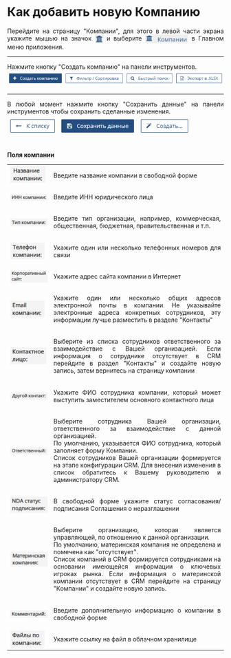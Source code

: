 #  Как добавить новую Компанию


<p align="justify">
Перейдите на страницу "Компании", для этого в левой части экрана укажите мышью на значок  <img src="../../images/main_menu/pict_company_short.png" style="width: 20px; height: 20px; vertical-align: middle;"/>  и выберите  <img src="../../images/main_menu/pict_company_full.png" style="width: 100px; height: 20px; vertical-align: middle;"/>  в Главном меню приложения.
</p>

<hr>

<p align="justify">
Нажмите кнопку "Создать компанию" на панели инструментов. 
<br>
<img src="../../images/company_page/company_create.png" style="max-width:100%;max-height:100%;"/>
</p>

<hr/>

<p align="justify">
В любой момент нажмите кнопку "Сохранить данные" на панели инструментов чтобы сохранить сделанные изменения. 
<br>
<img src="../../images/company_page/company_save_data.png" style="max-width:100%;max-height:100%;"/>
</p>

<br/>
<b>Поля компании</b>

<table style="table-layout:fixed;width: 100%;border: none;">
    <colgroup>
        <col style="width: 20%;">
        <col style="width: 80%;">
    </colgroup>
<tr>
    <td style="vertical-align: middle;">
    <img src="../../images/company_page/company_name.png" >
    </td>
    <td style="vertical-align: middle;">
    <p align="justify">Введите название компании в свободной форме</p>
    </td>
</tr>

<tr>
    <td style="vertical-align: middle;">
    <img src="../../images/company_page/company_inn.png" style="max-width:100%;max-height:100%; vertical-align: middle;"/>
    </td>
    <td style="vertical-align: middle;">
    <p align="justify">Введите ИНН юридического лица</p>
    </td>
</tr>

<tr>
    <td style="vertical-align: middle;">
    <img src="../../images/company_page/company_type.png" style="max-width:100%;max-height:100%; vertical-align: middle;"/>
    </td>
    <td style="vertical-align: middle;">
    <p align="justify">Введите тип организации, например, коммерческая, общественная, бюджетная, правительственная и т.п.</p>
    </td>
</tr>

<tr>
    <td style="vertical-align: middle;">
    <img src="../../images/company_page/company_phone.png" style="max-width:100%;max-height:100%; vertical-align: middle;" />
    </td>
    <td style="vertical-align: middle;">
    <p align="justify">Укажите один или несколько телефонных номеров для связи</p>
    </td>
</tr>

<tr>
    <td style="vertical-align: middle;">
    <img src="../../images/company_page/company_site.png" style="max-width:100%;max-height:100%; vertical-align: middle;" />
    </td>
    <td style="vertical-align: middle;">
    <p align="justify">Укажите адрес сайта компании в Интернет</p>
    </td>
</tr>

<tr>
    <td style="vertical-align: middle;">
    <img src="../../images/company_page/company_email.png" style="max-width:100%;max-height:100%; vertical-align: middle;" />
    </td>
    <td style="vertical-align: middle;">
    <p align="justify">
    Укажите один или несколько общих адресов электронной почты в компании.
    Не указывайте электронные адреса конкретных сотрудников, эту информации лучше разместить в разделе "Контакты"
    </p>
    </td>
</tr>

<tr>
    <td style="vertical-align: middle;">
    <img src="../../images/company_page/company_contact.png" style="max-width:100%;max-height:100%; vertical-align: middle;" /></td>
    <td style="vertical-align: middle;">
    <p align="justify">Выберите из списка сотрудников ответственного за взаимодействие с Вашей организацией.
    Если информация о сотруднике отсутствует в CRM перейдите в раздел "Контакты" и создайте новую запись, затем вернитесь на страницу компании
    </p>
    </td>
</tr>

<tr>
    <td style="vertical-align: middle;">
    <img src="../../images/company_page/company_contact_another.png" style="max-width:100%;max-height:100%; vertical-align: middle;"></td>
    <td style="vertical-align: middle;">
    <p align="justify">Укажите ФИО сотрудника компании, который может выступить заместителем основного контактного лица</p>
    </td>
</tr>
<tr>
    <td style="vertical-align: middle;">
    <img src="../../images/company_page/company_onduty.png" style="max-width:100%;max-height:100%; vertical-align: middle;"></td>
    <td style="vertical-align: middle;">
    <p align="justify">Выберите сотрудника Вашей организации, ответственного за взаимодействие с данной организацией. <br>
        По умолчанию, указывается ФИО сотрудника, который заполняет форму Компании. <br>
        Список сотрудников Вашей организации формируется на этапе конфигурации CRM. Для внесения изменения в список обратитесь к Вашему руководителю и администратору CRM.</p>
        </td>
</tr>
<tr>
    <td style="vertical-align: middle;">
    <img src="../../images/company_page/company_nda_status.png" style="max-width:100%;max-height:100%; vertical-align: middle;"></td>
    <td style="vertical-align: middle;">
    <p align="justify">В свободной форме укажите статус согласования/подписания Соглашения о неразглашении</p>
    </td>
</tr>
<tr>
    <td style="vertical-align: middle;">
    <img src="../../images/company_page/company_mother.png" style="max-width:100%;max-height:100%; vertical-align: middle;"></td>
    <td style="vertical-align: middle;">
    <p align="justify">Выберите организацию, которая является управляющей, по отношению к данной организации. <br>
    По умолчанию, материнская компания не определена и помечена как "отсутствует". <br>
    Список компаний в CRM формируется сотрудниками на основании имеющейся информации о ключевых игроках рынка.
    Если информация о материнской компании отсутствует в CRM перейдите на страницу "Компании" и создайте новую запись.</p>
    </td>
</tr>
<tr>
    <td style="vertical-align: middle;">
    <img src="../../images/company_page/company_comment.png" style="max-width:100%;max-height:100%; vertical-align: middle;"></td>
    <td style="vertical-align: middle;">
    <p align="justify">Введите дополнительную информацию о компании в свободной форме</p></td>
</tr>
<tr>
    <td style="vertical-align: middle;">
    <img src="../../images/company_page/company_files.png" style="max-width:100%;max-height:100%; vertical-align: middle;"></td>
    <td style="vertical-align: middle;">
    <p align="justify">Укажите ссылку на файл в облачном хранилище</p></td>
</tr>

</table>

